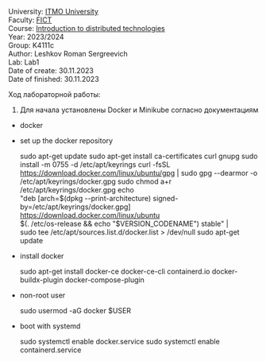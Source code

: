 University: [ITMO University](https://itmo.ru/ru/)  
Faculty: [FICT](https://fict.itmo.ru)  
Course: [Introduction to distributed technologies](https://github.com/itmo-ict-faculty/introduction-to-distributed-technologies)  
Year: 2023/2024  
Group: K4111c  
Author: Leshkov Roman Sergreevich  
Lab: Lab1  
Date of create: 30.11.2023  
Date of finished: 30.11.2023  

Ход лабораторной работы:

1. Для начала установлены Docker и Minikube согласно документациям
- docker
- set up the docker repository
  
    sudo apt-get update
    sudo apt-get install ca-certificates curl gnupg
    sudo install -m 0755 -d /etc/apt/keyrings
    curl -fsSL https://download.docker.com/linux/ubuntu/gpg | sudo gpg --dearmor -o /etc/apt/keyrings/docker.gpg
    sudo chmod a+r /etc/apt/keyrings/docker.gpg
    echo \
      "deb [arch=$(dpkg --print-architecture) signed-by=/etc/apt/keyrings/docker.gpg] https://download.docker.com/linux/ubuntu \
      $(. /etc/os-release && echo "$VERSION_CODENAME") stable" | \
      sudo tee /etc/apt/sources.list.d/docker.list > /dev/null
    sudo apt-get update
  
- install docker

    sudo apt-get install docker-ce docker-ce-cli containerd.io docker-buildx-plugin docker-compose-plugin

- non-root user

    sudo usermod -aG docker $USER

- boot with systemd

    sudo systemctl enable docker.service
    sudo systemctl enable containerd.service
